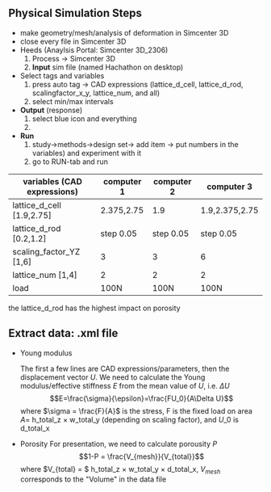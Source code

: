 Physical Simulation Steps
-------------------------------
- make geometry/mesh/analysis of deformation in Simcenter 3D
- close every file in Simcenter 3D
- Heeds (Anaylsis Portal: Simcenter 3D_2306)
  1. Process -> Simcenter 3D
  2. **Input** sim file (named Hachathon on desktop)
- Select tags and variables
  1. press auto tag -> CAD expressions (lattice_d_cell, lattice_d_rod, scalingfactor_x_y, lattice_num, and all)
  2. select min/max intervals
- **Output** (response)
  1. select blue icon and everything
  2. 
- **Run**
  1. study->methods->design set-> add item -> put numbers in the variables) and experiment with it
  2. go to RUN-tab and run

| variables (CAD expressions)      | computer 1      |computer 2     |computer 3      |
| -------------------------------- | --------------- |---------------|----------------|
| lattice_d_cell [1.9,2.75]        | 2.375,2.75      |1.9            |1.9,2.375,2.75  |
| lattice_d_rod [0.2,1.2]          | step 0.05       |step 0.05      |step 0.05       |
| scaling_factor_YZ [1,6]          | 3               |3              |6               |
| lattice_num [1,4]                | 2               |2              |2               |
| load                             | 100N            | 100N          | 100N           |

the lattice_d_rod has the highest impact on porosity

Extract data: .xml file
-----------------------------
- Young modulus

  The first a few lines are CAD expressions/parameters, then the displacement vector $U$.
We need to calculate the Young modulus/effective stiffness $E$ from the mean value of $U$, i.e. $\Delta U$
$$E=\frac{\sigma}{\epsilon}=\frac{FU_0}{A\Delta U}$$
where $\sigma = \frac{F}{A}$ is the stress, F is the fixed load on area $A =$ h_total_z $\times$ w_total_y (depending on scaling factor), and $U\_0$ is d_total_x 

- Porosity
  For presentation, we need to calculate porousity $P$
  $$1-P = \frac{V_{mesh}}{V_{total}}$$
  where $V_{total} = $ h_total_z $\times$ w_total_y $\times$ d_total_x, $V_{mesh}$ corresponds to the "Volume" in the data file

